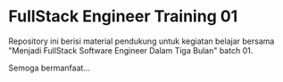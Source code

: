 # FullStack Engineer Training 01

Repository ini berisi material pendukung untuk kegiatan belajar bersama "Menjadi FullStack Software Engineer Dalam Tiga Bulan" batch 01.

Semoga  bermanfaat...
